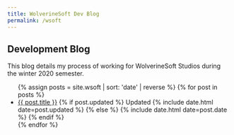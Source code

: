 ```yaml
---
title: WolverineSoft Dev Blog
permalink: /wsoft
---
```


<section>
  <h1>Development Blog</h1>

  <p>This blog details my process of working for WolverineSoft Studios during the winter 2020 semester.</p>
  <ul class="blog-post-list">
    {% assign posts = site.wsoft | sort: 'date' | reverse %}
    {% for post in posts %}
    <li class="blog-post">
      <a href="{{ post.url }}">{{ post.title }}</a>
      {% if post.updated %}
      <span>Updated {% include date.html date=post.updated %}</span>
      {% else %}
      <span>{% include date.html date=post.date %}</span>
      {% endif %}
    </li>
    {% endfor %}
  </ul>
</section>

